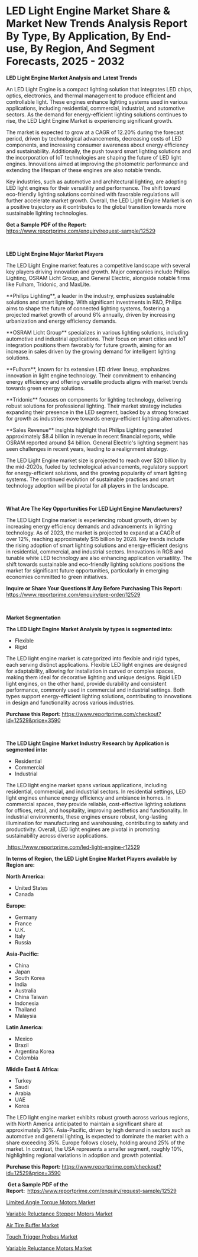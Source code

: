 <p><h1>LED Light Engine Market Share & Market New Trends Analysis Report By Type, By Application, By End-use, By Region, And Segment Forecasts, 2025 - 2032</h1></p><p><strong>LED Light Engine Market Analysis and Latest Trends</strong></p>
<p><p>An LED Light Engine is a compact lighting solution that integrates LED chips, optics, electronics, and thermal management to produce efficient and controllable light. These engines enhance lighting systems used in various applications, including residential, commercial, industrial, and automotive sectors. As the demand for energy-efficient lighting solutions continues to rise, the LED Light Engine Market is experiencing significant growth.</p><p>The market is expected to grow at a CAGR of 12.20% during the forecast period, driven by technological advancements, decreasing costs of LED components, and increasing consumer awareness about energy efficiency and sustainability. Additionally, the push toward smart lighting solutions and the incorporation of IoT technologies are shaping the future of LED light engines. Innovations aimed at improving the photometric performance and extending the lifespan of these engines are also notable trends.</p><p>Key industries, such as automotive and architectural lighting, are adopting LED light engines for their versatility and performance. The shift toward eco-friendly lighting solutions combined with favorable regulations will further accelerate market growth. Overall, the LED Light Engine Market is on a positive trajectory as it contributes to the global transition towards more sustainable lighting technologies.</p></p>
<p><strong>Get a Sample PDF of the Report:&nbsp;</strong> <a href="https://www.reportprime.com/enquiry/request-sample/12529?utm_campaign=2794&utm_medium=2&utm_source=Github&utm_content=ia&utm_term=18032025&utm_id=led-light-engine">https://www.reportprime.com/enquiry/request-sample/12529</a></p>
<p>&nbsp;</p>
<p><strong>LED Light Engine Major Market Players</strong></p>
<p><p>The LED Light Engine market features a competitive landscape with several key players driving innovation and growth. Major companies include Philips Lighting, OSRAM Licht Group, and General Electric, alongside notable firms like Fulham, Tridonic, and MaxLite.</p><p>**Philips Lighting**, a leader in the industry, emphasizes sustainable solutions and smart lighting. With significant investments in R&D, Philips aims to shape the future of connected lighting systems, fostering a projected market growth of around 6% annually, driven by increasing urbanization and energy efficiency demands.</p><p>**OSRAM Licht Group** specializes in various lighting solutions, including automotive and industrial applications. Their focus on smart cities and IoT integration positions them favorably for future growth, aiming for an increase in sales driven by the growing demand for intelligent lighting solutions.</p><p>**Fulham**, known for its extensive LED driver lineup, emphasizes innovation in light engine technology. Their commitment to enhancing energy efficiency and offering versatile products aligns with market trends towards green energy solutions.</p><p>**Tridonic** focuses on components for lighting technology, delivering robust solutions for professional lighting. Their market strategy includes expanding their presence in the LED segment, backed by a strong forecast for growth as industries move towards energy-efficient lighting alternatives.</p><p>**Sales Revenue** insights highlight that Philips Lighting generated approximately $8.4 billion in revenue in recent financial reports, while OSRAM reported around $4 billion. General Electric's lighting segment has seen challenges in recent years, leading to a realignment strategy.</p><p>The LED Light Engine market size is projected to reach over $20 billion by the mid-2020s, fueled by technological advancements, regulatory support for energy-efficient solutions, and the growing popularity of smart lighting systems. The continued evolution of sustainable practices and smart technology adoption will be pivotal for all players in the landscape.</p></p>
<p>&nbsp;</p>
<p><strong>What Are The Key Opportunities For LED Light Engine Manufacturers?</strong></p>
<p><p>The LED Light Engine market is experiencing robust growth, driven by increasing energy efficiency demands and advancements in lighting technology. As of 2023, the market is projected to expand at a CAGR of over 12%, reaching approximately $15 billion by 2028. Key trends include the rising adoption of smart lighting solutions and energy-efficient designs in residential, commercial, and industrial sectors. Innovations in RGB and tunable white LED technology are also enhancing application versatility. The shift towards sustainable and eco-friendly lighting solutions positions the market for significant future opportunities, particularly in emerging economies committed to green initiatives.</p></p>
<p><strong>Inquire or Share Your Questions If Any Before Purchasing This Report:</strong> <a href="https://www.reportprime.com/enquiry/pre-order/12529?utm_campaign=2794&utm_medium=2&utm_source=Github&utm_content=ia&utm_term=18032025&utm_id=led-light-engine">https://www.reportprime.com/enquiry/pre-order/12529</a></p>
<p>&nbsp;</p>
<p><strong>Market Segmentation</strong></p>
<p><strong>The LED Light Engine Market Analysis by types is segmented into:</strong></p>
<p><ul><li>Flexible</li><li>Rigid</li></ul></p>
<p><p>The LED light engine market is categorized into flexible and rigid types, each serving distinct applications. Flexible LED light engines are designed for adaptability, allowing for installation in curved or complex spaces, making them ideal for decorative lighting and unique designs. Rigid LED light engines, on the other hand, provide durability and consistent performance, commonly used in commercial and industrial settings. Both types support energy-efficient lighting solutions, contributing to innovations in design and functionality across various industries.</p></p>
<p><strong>Purchase this Report:&nbsp;</strong><a href="https://www.reportprime.com/checkout?id=12529&price=3590&utm_campaign=2794&utm_medium=2&utm_source=Github&utm_content=ia&utm_term=18032025&utm_id=led-light-engine">https://www.reportprime.com/checkout?id=12529&price=3590</a></p>
<p>&nbsp;</p>
<p><strong>The LED Light Engine Market Industry Research by Application is segmented into:</strong></p>
<p><ul><li>Residential</li><li>Commercial</li><li>Industrial</li></ul></p>
<p><p>The LED light engine market spans various applications, including residential, commercial, and industrial sectors. In residential settings, LED light engines enhance energy efficiency and ambiance in homes. In commercial spaces, they provide reliable, cost-effective lighting solutions for offices, retail, and hospitality, improving aesthetics and functionality. In industrial environments, these engines ensure robust, long-lasting illumination for manufacturing and warehousing, contributing to safety and productivity. Overall, LED light engines are pivotal in promoting sustainability across diverse applications.</p></p>
<p><a href="https://www.reportprime.com/led-light-engine-r12529?utm_campaign=2794&utm_medium=2&utm_source=Github&utm_content=ia&utm_term=18032025&utm_id=led-light-engine">&nbsp;https://www.reportprime.com/led-light-engine-r12529</a></p>
<p><strong>In terms of Region, the LED Light Engine Market Players available by Region are:</strong></p>
<p>
    <p> <strong> North America: </strong>
        <ul>
            <li>United States</li>
            <li>Canada</li>
        </ul>
        </p> 
    <p> <strong> Europe: </strong>
        <ul>
            <li>Germany</li>
            <li>France</li>
            <li>U.K.</li>
            <li>Italy</li>
            <li>Russia</li>
        </ul>
        </p> 
    <p> <strong> Asia-Pacific: </strong>
        <ul>
            <li>China</li>
            <li>Japan</li>
            <li>South Korea</li>
            <li>India</li>
            <li>Australia</li>
            <li>China Taiwan</li>
            <li>Indonesia</li>
            <li>Thailand</li>
            <li>Malaysia</li>
        </ul>
        </p> 
    <p> <strong> Latin America: </strong>
        <ul>
            <li>Mexico</li>
            <li>Brazil</li>
            <li>Argentina Korea</li>
            <li>Colombia</li>
        </ul>
        </p> 
    <p> <strong> Middle East & Africa: </strong>
        <ul>
            <li>Turkey</li>
            <li>Saudi</li>
            <li>Arabia</li>
            <li>UAE</li>
            <li>Korea</li>
        </ul>
    </p>
    </p>
<p><p>The LED light engine market exhibits robust growth across various regions, with North America anticipated to maintain a significant share at approximately 30%. Asia-Pacific, driven by high demand in sectors such as automotive and general lighting, is expected to dominate the market with a share exceeding 35%. Europe follows closely, holding around 25% of the market. In contrast, the USA represents a smaller segment, roughly 10%, highlighting regional variations in adoption and growth potential.</p></p>
<p><strong>Purchase this Report: </strong><a href="https://www.reportprime.com/checkout?id=12529&price=3590&utm_campaign=2794&utm_medium=2&utm_source=Github&utm_content=ia&utm_term=18032025&utm_id=led-light-engine">https://www.reportprime.com/checkout?id=12529&price=3590</a></p>
<p>&nbsp;<strong>Get a Sample PDF of the Report:&nbsp;&nbsp;</strong><a href="https://www.reportprime.com/enquiry/request-sample/12529?utm_campaign=2794&utm_medium=2&utm_source=Github&utm_content=ia&utm_term=18032025&utm_id=led-light-engine">https://www.reportprime.com/enquiry/request-sample/12529</a></p>
<p><strong></strong></p>
<p><p><a href="https://www.linkedin.com/pulse/global-limited-angle-torque-motors-market-opportunities-whdue?utm_campaign=2794&utm_medium=2&utm_source=Github&utm_content=ia&utm_term=18032025&utm_id=led-light-engine">Limited Angle Torque Motors Market</a></p><p><a href="https://www.linkedin.com/pulse/understanding-supply-demand-dynamics-insights-from-variable-h09he?utm_campaign=2794&utm_medium=2&utm_source=Github&utm_content=ia&utm_term=18032025&utm_id=led-light-engine">Variable Reluctance Stepper Motors Market</a></p><p><a href="https://www.linkedin.com/pulse/essential-overview-air-tire-buffer-market-projected-119-cagr-opportunities-virse?utm_campaign=2794&utm_medium=2&utm_source=Github&utm_content=ia&utm_term=18032025&utm_id=led-light-engine">Air Tire Buffer Market</a></p><p><a href="https://www.linkedin.com/pulse/exploring-touch-trigger-probes-market-industry-revenue-zwihe?utm_campaign=2794&utm_medium=2&utm_source=Github&utm_content=ia&utm_term=18032025&utm_id=led-light-engine">Touch Trigger Probes Market</a></p><p><a href="https://www.linkedin.com/pulse/comprehensive-report-variable-reluctance-motors-market-new-trends-9dr9e?utm_campaign=2794&utm_medium=2&utm_source=Github&utm_content=ia&utm_term=18032025&utm_id=led-light-engine">Variable Reluctance Motors Market</a></p></p>